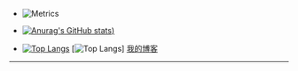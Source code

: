 - ![Metrics](https://metrics.lecoq.io/Jianend?template=classic&config.timezone=Asia%2FShanghai)
- [![Anurag's GitHub stats](https://github-readme-stats.vercel.app/api?username=Jianend&show_icons=true&theme=radical))](https://github.com/anuraghazra/github-readme-stats)

- [![Top Langs](https://github-readme-stats.vercel.app/api/top-langs/?username=Jianend&layout=compact)](https://github.com/anuraghazra/github-readme-stats)
[![Top Langs](https://stats.justsong.cn/api/bilibili/?id=457688642)]
[我的博客](https://jianend.github.io/index.html "请多多指教")  
-----------

<!---
Jianend/Jianend is a ✨ special ✨ repository because its `README.md` (this file) appears on your GitHub profile.
You can click the Preview link to take a look at your changes.
--->
